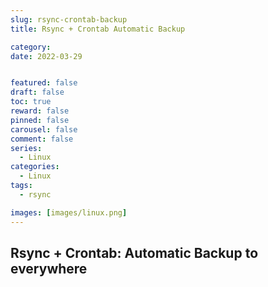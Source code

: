```yaml
---
slug: rsync-crontab-backup
title: Rsync + Crontab Automatic Backup

category: 
date: 2022-03-29


featured: false
draft: false
toc: true
reward: false
pinned: false
carousel: false
comment: false
series:
  - Linux
categories:
  - Linux
tags:
  - rsync

images: [images/linux.png]
---
```


## Rsync + Crontab: Automatic Backup to everywhere